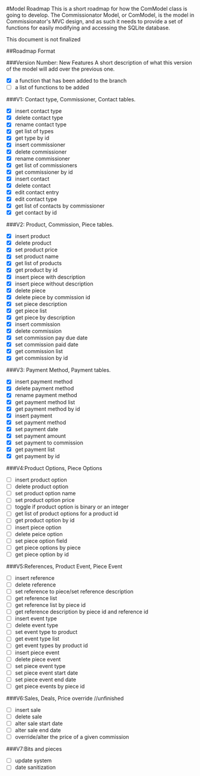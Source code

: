 #Model Roadmap
This is a short roadmap for how the ComModel class is going to develop.
The Commissionator Model, or ComModel, is the model in Commissionator's MVC
design, and as such it needs to provide a set of functions for easily modifying
and accessing the SQLite database.
  
This document is not finalized  
  
##Roadmap Format  
  
###Version Number: New Features
A short description of what this version of the model will add over the previous one.  
- [x] a function that has been added to the branch 
- [ ] a list of functions to be added  
  
###V1: Contact type, Commissioner, Contact tables.
- [x] insert contact type
- [x] delete contact type
- [x] rename contact type
- [x] get list of types
- [x] get type by id
- [x] insert commissioner
- [x] delete commissioner
- [x] rename commissioner
- [x] get list of commissioners
- [x] get commissioner by id
- [x] insert contact
- [x] delete contact
- [x] edit contact entry
- [x] edit contact type
- [x] get list of contacts by commissioner
- [x] get contact by id
  
###V2: Product, Commission, Piece tables.
- [x] insert product
- [x] delete product
- [x] set product price
- [x] set product name
- [x] get list of products
- [x] get product by id
- [x] insert piece with description
- [x] insert piece without description
- [x] delete piece
- [x] delete piece by commission id
- [x] set piece description
- [x] get piece list
- [x] get piece by description
- [x] insert commission
- [x] delete commission
- [x] set commission pay due date
- [x] set commission paid date
- [x] get commission list
- [x] get commission by id
  
###V3: Payment Method, Payment tables.
- [x] insert payment method
- [x] delete payment method
- [x] rename payment method
- [x] get payment method list
- [x] get payment method by id
- [x] insert payment
- [x] set payment method
- [x] set payment date
- [x] set payment amount
- [x] set payment to commission
- [x] get payment list
- [x] get payment by id

###V4:Product Options, Piece Options
- [ ] insert product option
- [ ] delete product option
- [ ] set product option name
- [ ] set product option price
- [ ] toggle if product option is binary or an integer
- [ ] get list of product options for a product id
- [ ] get product option by id
- [ ] insert piece option
- [ ] delete peice option
- [ ] set piece option field
- [ ] get piece options by piece
- [ ] get piece option by id
  
###V5:References, Product Event, Piece Event
- [ ] insert reference
- [ ] delete reference
- [ ] set reference to piece/set reference description
- [ ] get reference list
- [ ] get reference list by piece id
- [ ] get reference description by piece id and reference id
- [ ] insert event type
- [ ] delete event type
- [ ] set event type to product
- [ ] get event type list
- [ ] get event types by product id
- [ ] insert piece event
- [ ] delete piece event
- [ ] set piece event type
- [ ] set piece event start date
- [ ] set piece event end date
- [ ] get piece events by piece id
  
###V6:Sales, Deals, Price override
//unfinished
- [ ] insert sale
- [ ] delete sale
- [ ] alter sale start date
- [ ] alter sale end date
- [ ] override/alter the price of a given commission

###V7:Bits and pieces
- [ ] update system
- [ ] date sanitization
